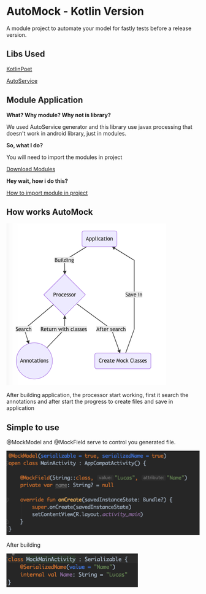 # AutoMock - Kotlin Version
A module project to automate your model for fastly tests before a release version.

## Libs Used
[KotlinPoet](https://github.com/square/kotlinpoet)

[AutoService](https://github.com/google/auto/tree/master/service)

## Module Application
**What? Why module? Why not is library?**
<p>We used AutoService generator and this library use javax processing that doesn't work in android library, just in modules.

**So, what I do?**
<p>You will need to import the modules in project
 
[Download Modules](https://drive.google.com/drive/folders/1iTOaUFonWmqgZ3rF3uBBr_W7quRH7sDN?usp=sharing)

**Hey wait, how i do this?**

[How to import module in project]()

## How works AutoMock
![](https://github.com/Wottrich/auto-mock-kotlin/blob/master/printscreens/Screen%20Shot%202019-03-21%20at%2015.34.02.png)

After building application, the processor start working, first it search the annotations and after start the progress to create files and save in application

## Simple to use
@MockModel and @MockField serve to control you generated file. 

![](https://github.com/Wottrich/auto-mock-kotlin/blob/master/printscreens/mainactivity.png)

After building

![](https://github.com/Wottrich/auto-mock-kotlin/blob/master/printscreens/mockmainactivity.png)
